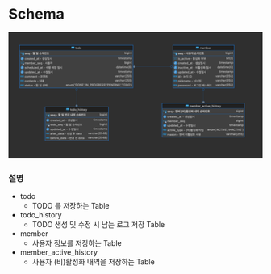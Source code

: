 # Schema

> 
![DB Schema.png](images/DB%20Schema.png)

### 설명
- todo
  - TODO 를 저장하는 Table
- todo_history
  - TODO 생성 및 수정 시 남는 로그 저장 Table 
- member
  - 사용자 정보를 저장하는 Table
- member_active_history
  - 사용자 (비)활성화 내역을 저장하는 Table